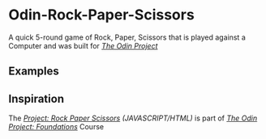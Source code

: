 # Odin-Rock-Paper-Scissors
A quick 5-round game of Rock, Paper, Scissors that is played against a Computer and was built for _[The Odin Project](https://www.theodinproject.com/about)_

## Examples


## Inspiration
The _[Project: Rock Paper Scissors](https://www.theodinproject.com/lessons/foundations-rock-paper-scissors) (JAVASCRIPT/HTML)_ is part of _[The Odin Project: Foundations](https://www.theodinproject.com/paths/foundations/courses/foundations)_ Course
